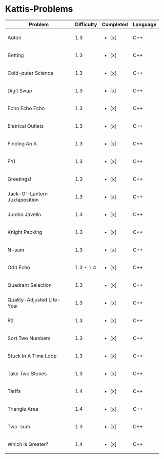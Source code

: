# Kattis-Problems

| Problem | Difficulty | Completed | Language |
| ----------- | ----------- | ----------- | ----------- |
| Autori | 1.3 | <ul><li>[x] </li></ul> | C++ |
| Betting | 1.3 | <ul><li>[x] </li></ul> | C++ |
| Cold-puter Science | 1.3 | <ul><li>[x] </li></ul> | C++ |
| Digit Swap | 1.3 | <ul><li>[x] </li></ul> | C++ |
| Echo Echo Echo | 1.3 | <ul><li>[x] </li></ul> | C++ |
| Eletrical Outlets | 1.3 | <ul><li>[x] </li></ul> | C++ |
| Finding An A | 1.3 | <ul><li>[x] </li></ul> | C++ |
| FYI | 1.3 | <ul><li>[x] </li></ul> | C++ |
| Greetings! | 1.3 | <ul><li>[x] </li></ul> | C++ |
| Jack-O'-Lantern Juxtaposition | 1.3 | <ul><li>[x] </li></ul> | C++ |
| Jumbo Javelin | 1.3 | <ul><li>[x] </li></ul> | C++ |
| Knight Packing | 1.3 | <ul><li>[x] </li></ul> | C++ |
| N-sum | 1.3 | <ul><li>[x] </li></ul> | C++ |
| Odd Echo | 1.3 - 1.4 | <ul><li>[x] </li></ul> | C++ |
| Quadrant Selection | 1.3 | <ul><li>[x] </li></ul> | C++ |
| Quality-Adjusted Life-Year | 1.3 | <ul><li>[x] </li></ul> | C++ |
| R2 | 1.3 | <ul><li>[x] </li></ul> | C++ |
| Sort Two Numbers | 1.3 | <ul><li>[x] </li></ul> | C++ |
| Stuck In A Time Loop | 1.3 | <ul><li>[x] </li></ul> | C++ |
| Take Two Stones | 1.3 | <ul><li>[x] </li></ul> | C++ |
| Tarifa | 1.4 | <ul><li>[x] </li></ul> | C++ |
| Triangle Area | 1.4 | <ul><li>[x] </li></ul> | C++ |
| Two-sum | 1.3 | <ul><li>[x] </li></ul> | C++ |
| Which is Greater? | 1.4 | <ul><li>[x] </li></ul> | C++ |